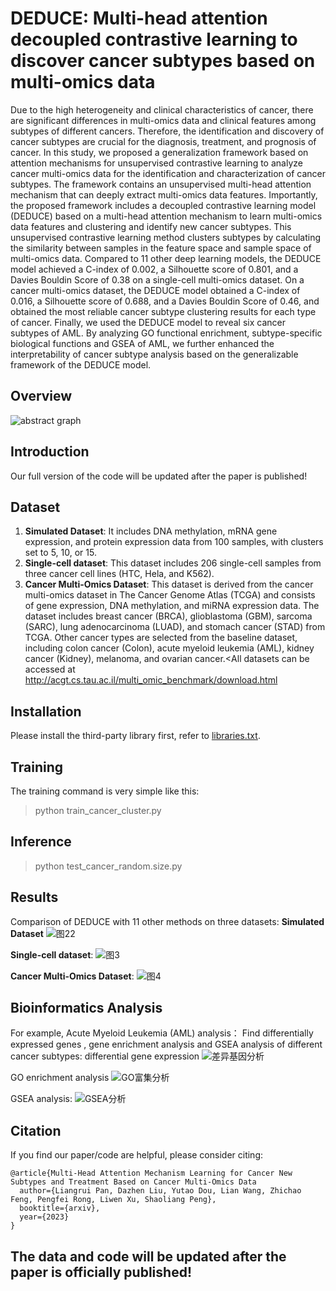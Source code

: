 
# DEDUCE: Multi-head attention decoupled contrastive learning to discover cancer subtypes based on multi-omics data

Due to the high heterogeneity and clinical characteristics of cancer, there are significant differences in multi-omics data and clinical features among subtypes of different cancers. Therefore, the identification and discovery of cancer subtypes are crucial for the diagnosis, treatment, and prognosis of cancer. In this study, we proposed a generalization framework based on attention mechanisms for unsupervised contrastive learning to analyze cancer multi-omics data for the identification and characterization of cancer subtypes. The framework contains an unsupervised multi-head attention mechanism that can deeply extract multi-omics data features. Importantly, the proposed framework includes a decoupled contrastive learning model (DEDUCE) based on a multi-head attention mechanism to learn multi-omics data features and clustering and identify new cancer subtypes. This unsupervised contrastive learning method clusters subtypes by calculating the similarity between samples in the feature space and sample space of multi-omics data. Compared to 11 other deep learning models, the DEDUCE model achieved a C-index of 0.002, a Silhouette score of 0.801, and a Davies Bouldin Score of 0.38 on a single-cell multi-omics dataset. On a cancer multi-omics dataset, the DEDUCE model obtained a C-index of 0.016, a Silhouette score of 0.688, and a Davies Bouldin Score of 0.46, and obtained the most reliable cancer subtype clustering results for each type of cancer. Finally, we used the DEDUCE model to reveal six cancer subtypes of AML. By analyzing GO functional enrichment, subtype-specific biological functions and GSEA of AML, we further enhanced the interpretability of cancer subtype analysis based on the generalizable framework of the DEDUCE model. 

## Overview

![abstract graph](https://github.com/pengsl-lab/DEDUCE/assets/67091321/da6a1a6c-1962-46e2-bfd8-fbb0566448de)


## Introduction

Our full version of the code will be updated after the paper is published!

## Dataset

1.  **Simulated Dataset**: It includes DNA methylation, mRNA gene expression, and protein expression data from 100 samples, with clusters set to 5, 10, or 15.
2.  **Single-cell dataset**: This dataset includes 206 single-cell samples from three cancer cell lines (HTC, Hela, and K562).
3.  **Cancer Multi-Omics Dataset**: This dataset is derived from the cancer multi-omics dataset in The Cancer Genome Atlas (TCGA) and consists of gene expression, DNA methylation, and miRNA expression data. The dataset includes breast cancer (BRCA), glioblastoma (GBM), sarcoma (SARC), lung adenocarcinoma (LUAD), and stomach cancer (STAD) from TCGA. Other cancer types are selected from the baseline dataset, including colon cancer (Colon), acute myeloid leukemia (AML), kidney cancer (Kidney), melanoma, and ovarian cancer.<All datasets can be accessed at http://acgt.cs.tau.ac.il/multi_omic_benchmark/download.html

## Installation

Please install the third-party library first, refer to [libraries.txt](https://github.com/pengsl-lab/DEDUCE/blob/main/libraries.txt).

## Training

The training command is very simple like this:
>python train_cancer_cluster.py

## Inference
>python test_cancer_random.size.py


## Results
Comparison of DEDUCE with 11 other methods on three datasets:
**Simulated Dataset**
![图22](https://github.com/pengsl-lab/DEDUCE/assets/67091321/955d20a8-c9c6-45ef-b49e-dbfe14fae084)

**Single-cell dataset**:
![图3](https://github.com/pengsl-lab/DEDUCE/assets/67091321/e1f8531a-43e3-426e-9137-fd502f08be5b)



**Cancer Multi-Omics Dataset**: 
![图4](https://github.com/pengsl-lab/DEDUCE/assets/67091321/5f61ec53-5233-4f8c-ab7a-060f643a8160)




## Bioinformatics Analysis
For example, Acute Myeloid Leukemia (AML) analysis：
Find differentially expressed genes , gene enrichment analysis and GSEA analysis of different cancer subtypes:
differential gene expression
![差异基因分析](https://github.com/pengsl-lab/DEDUCE/assets/67091321/1edfe13a-5898-4587-ab15-b51232850845)

GO enrichment analysis
![GO富集分析](https://github.com/pengsl-lab/DEDUCE/assets/67091321/c201863d-ddb0-4951-a5d3-8d4c255710f0)

GSEA analysis:
![GSEA分析](https://github.com/pengsl-lab/DEDUCE/assets/67091321/ac0b2319-5ad6-4a4e-a3a7-8b8139835c26)



## Citation

If you find our paper/code are helpful, please consider citing:
```
@article{Multi-Head Attention Mechanism Learning for Cancer New Subtypes and Treatment Based on Cancer Multi-Omics Data
  author={Liangrui Pan, Dazhen Liu, Yutao Dou, Lian Wang, Zhichao Feng, Pengfei Rong, Liwen Xu, Shaoliang Peng},
  booktitle={arxiv},
  year={2023}
}
```

## The data and code will be updated after the paper is officially published!

